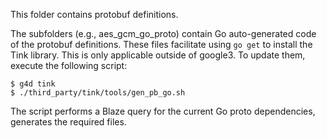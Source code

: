 This folder contains protobuf definitions.

The subfolders (e.g., aes_gcm_go_proto) contain Go auto-generated code of the
protobuf definitions. These files facilitate using `go get` to install the Tink
library. This is only applicable outside of google3. To update them, execute the
following script:

```shell
$ g4d tink
$ ./third_party/tink/tools/gen_pb_go.sh
```

The script performs a Blaze query for the current Go proto dependencies,
generates the required files.
